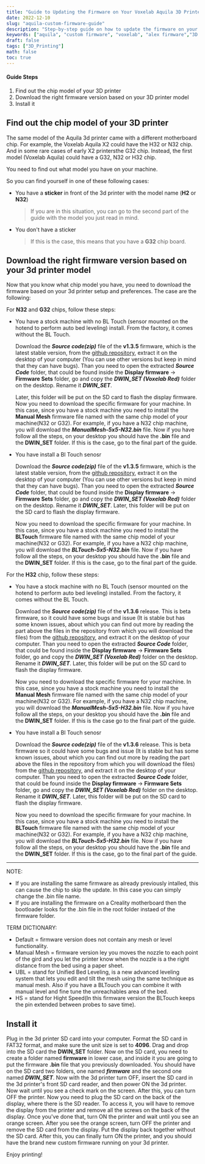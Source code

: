 ```yaml
---
title: "Guide to Updating the Firmware on Your Voxelab Aquila 3D Printer using Alex Custom Firmware"
date: 2022-12-10
slug: "aquila-custom-firmware-guide"
description: "Step-by-step guide on how to update the firmware on your Voxelab Aquila 3D printer using Alex custom firmware. Includes instructions for identifying chip model and downloading appropriate firmware version."
keywords: ["aquila", "custom firmware", "voxelab", "alex firmware","3D printer"]
draft: false
tags: ["3D_Printing"]
math: false
toc: true
---
```




#### Guide Steps

1. Find out the chip model of your 3D printer
2. Download the right firmware version based on your 3D printer model 
3. Install it

## Find out the chip model of your 3D printer

The same model of the Aquila 3d printer came with a different motherboard chip. For example, the Voxelab Aquila X2 could have the H32 or N32 chip. And in some rare cases of early X2 printersthe G32 chip. Instead, the first model (Voxelab Aquila) could have a G32, N32 or H32 chip. 

You need to find out what model you have on your machine.  

So you can find yourself in one of these following cases: 

* You have a **sticker** in front of the 3d printer with the model name (**H2** or **N32**)  
	
	>If you are in this situation, you can go to the second part of the guide with the model you just read in mind.
* You don't have a sticker

	>If this is the case, this means that you have a **G32** chip board.



## Download the right firmware version based on your 3d printer model

Now that you know what chip model you have, you need to download the firmware based on your 3d printer setup and preferences. The case are the following:

For **N32** and **G32** chips, follow these steps:

* You have a stock machine with no BL Touch (sensor mounted on the hotend to perform auto bed leveling) install. From the factory, it comes without the BL Touch.

	Download the ***Source code(zip)*** file of the **v1.3.5** firmware, 					which is the latest stable version, from the [github repository](https://github.com/alexqzd/Marlin/releases), extract it on the desktop of your computer (You can use other versions but keep in mind that they can have bugs). Than you need to open the extracted ***Source Code*** folder, that could be found inside the **Display firmware** -> **Firmware Sets** folder, go and copy the ***DWIN_SET (Voxelab Red)*** folder on the desktop. Rename it ***DWIN_SET***. 

	Later, this folder will be put on the SD card to flash the display firmware.
Now you need to download the specific firmware for your machine. In this case, since you have a stock machine you need to install the **Manual Mesh** firmware file named with the same chip model of your machine(N32 or G32). For example, if you have a N32 chip machine, you will download the ***ManualMesh-5x5-N32.bin*** file. Now if you have follow all the steps, on your desktop you should have the **.bin** file and the **DWIN_SET** folder. If this is the case, go to the final part of the guide.
  

* You have install a Bl Touch senosr


	Download the ***Source code(zip)*** file of the **v1.3.5** firmware, which is the latest stable version, from the [github repository](https://github.com/alexqzd/Marlin/releases), extract it on the desktop of your computer (You can use other versions but keep in mind that they can have bugs). Than you need to open the extracted ***Source Code*** folder, that could be found inside the **Display firmware** -> **Firmware Sets** folder, go and copy the ***DWIN_SET (Voxelab Red)*** folder on the desktop. Rename it ***DWIN_SET***. 
	Later, this folder will be put on the SD card to flash the display firmware.

	Now you need to download the specific firmware for your machine. In this case, since you have a stock machine you need to install the **BLTouch** firmware file named with the same chip model of your machine(N32 or G32). For example, if you have a N32 chip machine, you will download the ***BLTouch-5x5-N32.bin*** file. Now if you have follow all the steps, on your desktop you should have the **.bin** file and the **DWIN_SET** folder. If this is the case, go to the final part of the guide.


For the **H32** chip, follow these steps:

* You have a stock machine with no BL Touch (sensor mounted on the hotend to perform auto bed leveling) installed. From the factory, it comes without the BL Touch.

	Download the ***Source code(zip)*** file of the **v1.3.6** release. This is beta firmware, so it could have some bugs and issue (It is stable but has some known issues, about which you can find out more by reading the part above the files in the repository from which you will download the files) from the [github repository](https://github.com/alexqzd/Marlin-H32/releases), and extract it on the desktop of your computer. Than you need to open the extracted ***Source Code*** folder, that could be found inside the **Display firmware** -> **Firmware Sets** folder, go and copy the ***DWIN_SET (Voxelab Red)*** folder on the desktop. Rename it ***DWIN_SET***. 
	Later, this folder will be put on the SD card to flash the display firmware.

	Now you need to download the specific firmware for your machine. In this case, since you have a stock machine you need to install the **Manual Mesh** firmware file named with the same chip model of your machine(N32 or G32). For example, if you have a N32 chip machine, you will download the ***ManualMesh-5x5-H32.bin*** file. Now if you have follow all the steps, on your desktop you should have the **.bin** file and the **DWIN_SET** folder. If this is the case go to the final part of the guide.
  

* You have install a Bl Touch senosr


	Download the ***Source code(zip)*** file of the **v1.3.6** release. This is beta firmware so it could have some bugs and issue (It is stable but has some known issues, about which you can find out more by reading the part above the files in the repository from which you will download the files) from the [github repository](https://github.com/alexqzd/Marlin-H32/releases), and extract it on the desktop of your computer. Than you need to open the extracted ***Source Code*** folder, that could be found inside the **Display firmware** -> **Firmware Sets** folder, go and copy the ***DWIN_SET (Voxelab Red)*** folder on the desktop. Rename it ***DWIN_SET***. 
	Later, this folder will be put on the SD card to flash the display firmware.

	Now you need to download the specific firmware for your machine. In this case, since you have a stock machine you need to install the **BLTouch** firmware file named with the same chip model of your machine(N32 or G32). For example, if you have a N32 chip machine, you will download the ***BLTouch-5x5-H32.bin*** file. Now if you have follow all the steps, on your desktop you should have the **.bin** file and the **DWIN_SET** folder. If this is the case, go to the final part of the guide.

***

NOTE:
- If you are installing the same firmware as already previously intalled, this can cause the chip to skip the update. In this case you can simply change the .bin file name.
- If you are installing the firmware on a Creality motherboard then the bootloader looks for the .bin file in the root folder instaed of the firmware folder.

TERM DICTIONARY:
- Default = firmware version does not contain any mesh or level functionality.
- Manual Mesh = firmware version ley you moves the nozzle to each point of the gird and you let the printer know when the nozzle is a the right distance from the bed using a paper sheet.
- UBL = stand for Unified Bed Leveling, is a new advanced leveling system that lets you edit and tilt the mesh using the same technique as manual mesh. Also if you have a BLTouch you can combine it with manual level and fine tune the unreachables area of the bed.
- HS = stand for Hight Speed(In this firmware version the BLTouch keeps the pin extended between probes to save time).

## Install it

Plug in the 3d printer SD card into your computer.
Format the SD card in FAT32 format, and make sure the unit size is set to **4096**.
Drag and drop into the SD card the **DWIN_SET** folder.
Now on the SD card, you need to create a folder named **firmware** in lower case, and inside it you are going to put the firmware **.bin** file that you previously downloaded. You should have on the SD card two folders, one named ***firmware*** and the second one named ***DWIN_SET***.
Now with the 3d printer turn OFF, insert the SD card in the 3d printer's front SD card reader, and then power ON the 3d printer. Now wait until you see a check mark on the screen. After this, you can turn OFF the printer.
Now you need to plug the SD card on the back of the display, where there is the SD reader. To access it, you will have to remove the display from the printer and remove all the screws on the back of the display. Once you've done that, turn ON the printer and wait until you see an orange screen.
After you see the orange screen, turn OFF the printer and remove the SD card from the display. Put the display back together  without the SD card. After this, you can finally turn ON the printer, and you should have the brand new custom firmware running on your 3d printer.


Enjoy printing!
